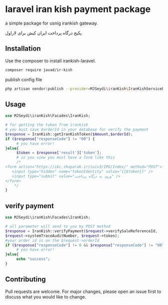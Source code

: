 # laravel iran kish payment package

a simple package for usnig irankish gateway.

پکیج درگاه پرداخت ایران کیش برای لاراول


## Installation

Use the composer to install irankish-laravel.

```bash
composer require javad/ir-kish
```
 publish config file

```bash
php artisan vendor:publish --provider=MJSeydi\iranKish\IranKishServiceProvider
```

## Usage

```php
use MJSeydi\iranKish\Facades\IranKish;

# for getting the token from irankish 
# you must save $orderId in your database for verify the payment
$response = IranKish::getIranKishToken($Amount,$orderId);
if ($response["responseCode"] != "00") {
     # you have error!
}else{
     $token = $response['result']['token'];
     # in you view you must have a form like this
     /*
<form action="https://ikc.shaparak.ir/iuiv3/IPG/Index/" method="POST">
   <input type="hidden" name="tokenIdentity" value="{{$token}}" />
   <input type="submit" value="ورود به درگاه پرداخت" />
</form>
    */
}

```
## verify payment
```php
use MJSeydi\iranKish\Facades\IranKish;

# all parameter will send to you by POST method 
$response = IranKish::verifyPayment($request->verifySaleReferenceId,
$request->systemTraceAuditNumber, $request->token);
#your order id is on the $request->orderId
if ($response["responseCode"] != 0 && $response["responseCode"] != "00") {
     # you have error!
}else{
     echo "success";
}

```

## Contributing
Pull requests are welcome. For major changes, please open an issue first to discuss what you would like to change.

